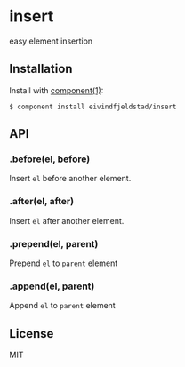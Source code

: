 # insert

  easy element insertion

## Installation

  Install with [component(1)](http://component.io):

    $ component install eivindfjeldstad/insert

## API
### .before(el, before)
Insert `el` before another element.

### .after(el, after)
Insert `el` after another element.

### .prepend(el, parent)
Prepend `el` to `parent` element

### .append(el, parent)
Append `el` to `parent` element

## License

  MIT
